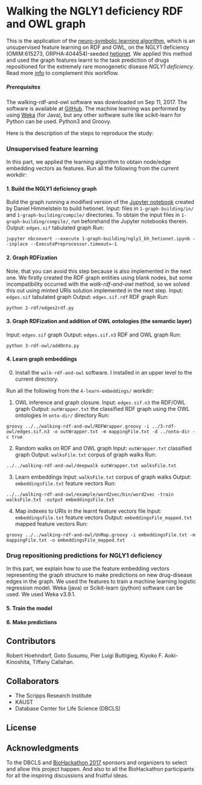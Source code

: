 # Walking the NGLY1 deficiency RDF and OWL graph

This is the application of the [neuro-symbolic learning algorithm](https://doi.org/10.1093/bioinformatics/btx275), which is an unsupervised feature learning on RDF and OWL, on the NGLY1 deficiency (OMIM:615273, ORPHA:404454)-seeded [hetionet](http://het.io/). We applied this method and used the graph features learnt to the task prediction of drugs repositioned for the extremely rare monogenetic disease _NGLY1 deficiency_. Read more [info](https://docs.google.com/presentation/d/17sduqUMjJxYBKIuTAXGdRRAuclsmP_ZcW9HXSLHCaYk/edit?usp=sharing) to complement this workflow.

##### Prerequisites
The walking-rdf-and-owl software was downloaded on Sep 11, 2017. The software is available at [GitHub](https://github.com/bio-ontology-research-group/walking-rdf-and-owl).
The machine learning was performed by using [Weka](https://www.cs.waikato.ac.nz/ml/weka/) (for Java), but any other software suite like scikit-learn for Python can be used.
Python3 and Groovy.


Here is the description of the steps to reproduce the study:

### Unsupervised feature learning
In this part, we applied the learning algorithm to obtain node/edge embedding vectors as features. 
Run all the following from the current workdir:

#### 1. Build the NGLY1 deficiency graph
Build the graph running a modified version of the [Jupyter notebook](https://github.com/dhimmel/integrate/blob/master/integrate.ipynb) created by Daniel Himmelstein to build hetionet. 
Input: files in `1-graph-building/in/` and `1-graph-building/compile/` directories. To obtain the input files in `1-graph-building/compile/`, run beforehand the Jupyter notebooks therein.
Output: `edges.sif` tabulated graph 
Run:

~~~~
jupyter nbconvert --execute 1-graph-building/ngly1_bh_hetionet.ipynb --inplace --ExecutePreprocessor.timeout=-1
~~~~

#### 2. Graph RDFization
Note, that you can avoid this step because is also implemented in the next one. We firstly created the RDF graph entities using blank nodes, but some incompatibility occurred with the _walk-rdf-and-owl_ method, so we solved this out using minted URIs solution implemented in the next step.
Input: `edges.sif` tabulated graph
Output: `edges.sif.rdf` RDF graph
Run:

~~~~
python 2-rdf/edges2rdf.py
~~~~

#### 3. Graph RDFization and addition of OWL ontologies (the semantic layer)
Input: `edges.sif` graph
Output: `edges.sif.n3` RDF and OWL graph
Run:

~~~~
python 3-rdf-owl/addOnto.py
~~~~

#### 4. Learn graph embeddings

0. Install the `walk-rdf-and-owl` software. I installed in an upper level to the current directory.

Run all the following from the `4-learn-embeddings/` workdir:

1. OWL inference and graph closure. 
Input: `edges.sif.n3` the RDF/OWL graph
Output: `outWrapper.txt` the classified RDF graph using the OWL ontologies in `onto-dir/` directory
Run:

~~~~
groovy ../../walking-rdf-and-owl/RDFWrapper.groovy -i ../3-rdf-owl/edges.sif.n3 -o outWrapper.txt -m mappingFile.txt -d ../onto-dir -c true
~~~~

2. Random walks on RDF and OWL graph
Input: `outWrapper.txt` classified graph
Output: `walksFile.txt` corpus of graph walks
Run:

~~~~
../../walking-rdf-and-owl/deepwalk outWrapper.txt walksFile.txt
~~~~

3. Learn embeddings
Input: `walksFile.txt` corpus of graph walks
Output: `embeddingsFile.txt` feature vectors
Run:

~~~~
../../walking-rdf-and-owl/example/word2vec/bin/word2vec -train walksFile.txt -output embeddingsFile.txt
~~~~

4. Map indexes to URIs in the learnt feature vectors file
Input: `embeddingsFile.txt` feature vectors
Output: `embeddingsFile_mapped.txt` mapped feature vectors
Run:

~~~~
groovy ../../walking-rdf-and-owl/UnMap.groovy -i embeddingsFile.txt -m mappingFile.txt -o embeddingsFile_mapped.txt
~~~~

### Drug repositioning predictions for NGLY1 deficiency
In this part, we explain how to use the feature embedding vectors representing the graph structure to make predictions on new drug-disease edges in the graph. We used the features to train a machine learning logistic regression model. Weka (java) or Scikit-learn (python) software can be used. We used Weka v3.9.1.

#### 5. Train the model
#### 6. Make predictions


## Contributors
Robert Hoehndorf, Goto Susumu, Pier Luigi Buttigieg, Kiyoko F. Aoki-Kinoshita, Tiffany Callahan.

## Collaborators
- The Scripps Research Institute
- KAUST
- Database Center for Life Science (DBCLS)

## License

## Acknowledgments
To the DBCLS and [BioHackathon 2017](http://2017.biohackathon.org/) sponsors and organizers to select and allow this project happen. And also to all the BioHackathon participants for all the inspiring discussions and fruitful ideas.
